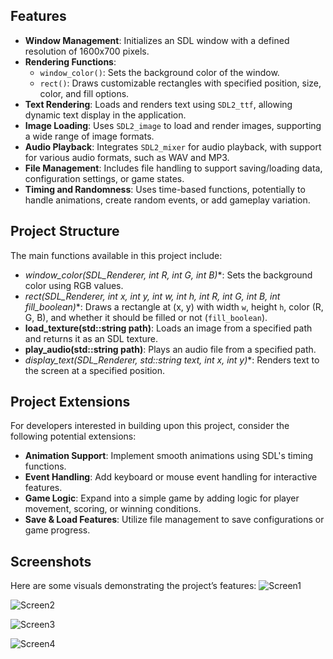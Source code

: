 ## Features

- **Window Management**: Initializes an SDL window with a defined resolution of 1600x700 pixels.
- **Rendering Functions**:
  - `window_color()`: Sets the background color of the window.
  - `rect()`: Draws customizable rectangles with specified position, size, color, and fill options.
- **Text Rendering**: Loads and renders text using `SDL2_ttf`, allowing dynamic text display in the application.
- **Image Loading**: Uses `SDL2_image` to load and render images, supporting a wide range of image formats.
- **Audio Playback**: Integrates `SDL2_mixer` for audio playback, with support for various audio formats, such as WAV and MP3.
- **File Management**: Includes file handling to support saving/loading data, configuration settings, or game states.
- **Timing and Randomness**: Uses time-based functions, potentially to handle animations, create random events, or add gameplay variation.

## Project Structure

The main functions available in this project include:

- **window_color(SDL_Renderer*, int R, int G, int B)**: Sets the background color using RGB values.
- **rect(SDL_Renderer*, int x, int y, int w, int h, int R, int G, int B, int fill_boolean)**: Draws a rectangle at (x, y) with width `w`, height `h`, color (R, G, B), and whether it should be filled or not (`fill_boolean`).
- **load_texture(std::string path)**: Loads an image from a specified path and returns it as an SDL texture.
- **play_audio(std::string path)**: Plays an audio file from a specified path.
- **display_text(SDL_Renderer*, std::string text, int x, int y)**: Renders text to the screen at a specified position.

## Project Extensions

For developers interested in building upon this project, consider the following potential extensions:

- **Animation Support**: Implement smooth animations using SDL's timing functions.
- **Event Handling**: Add keyboard or mouse event handling for interactive features.
- **Game Logic**: Expand into a simple game by adding logic for player movement, scoring, or winning conditions.
- **Save & Load Features**: Utilize file management to save configurations or game progress.


## Screenshots

Here are some visuals demonstrating the project’s features:
![Screen1](https://github.com/user-attachments/assets/dc585ae5-fcc5-4d7c-9792-f8f6467868fc)

![Screen2](https://github.com/user-attachments/assets/ead9997c-72d7-465c-9b72-178c73cb0770)

![Screen3](https://github.com/user-attachments/assets/32571ea7-dc02-4afc-a487-1d89fca56ec8)

![Screen4](https://github.com/user-attachments/assets/0b57b73b-5519-43bc-8faf-87303b2f75b4)
